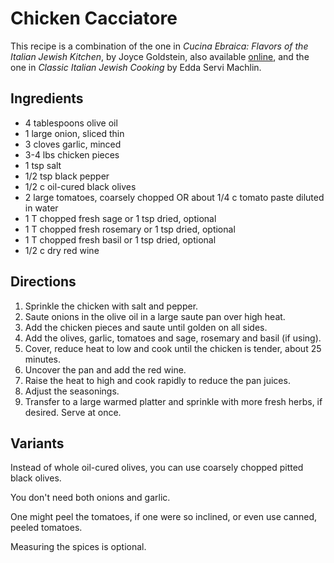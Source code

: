 # Chicken Cacciatore

This recipe is a combination of the one in _Cucina Ebraica: Flavors of the Italian Jewish Kitchen_, by Joyce Goldstein, also available [online](http://web.archive.org/web/20150927025710/http://www.cyber-kitchen.com/rfcj/ITALIAN/Poultry_Chicken_Ezekiels_-_meat.html), and the one in _Classic Italian Jewish Cooking_ by Edda Servi Machlin.

## Ingredients

* 4 tablespoons olive oil
* 1 large onion, sliced thin
* 3 cloves garlic, minced
* 3-4 lbs chicken pieces
* 1 tsp salt
* 1/2 tsp black pepper
* 1/2 c oil-cured black olives 
* 2 large tomatoes, coarsely chopped OR about 1/4 c tomato paste diluted in water
* 1 T chopped fresh sage or 1 tsp dried, optional 
* 1 T chopped fresh rosemary or 1 tsp dried, optional
* 1 T chopped fresh basil or 1 tsp dried, optional
* 1/2 c dry red wine

## Directions

1. Sprinkle the chicken with salt and pepper.
2. Saute onions in the olive oil in a large saute pan over high heat.
3. Add the chicken pieces and saute until golden on all sides.
4. Add the olives, garlic, tomatoes and sage, rosemary and basil (if using).
5. Cover, reduce heat to low and cook until the chicken is tender, about 25 minutes.
6. Uncover the pan and add the red wine.
7. Raise the heat to high and cook rapidly to reduce the pan juices.
8. Adjust the seasonings.
9. Transfer to a large warmed platter and sprinkle with more fresh herbs, if desired. Serve at once.

## Variants

Instead of whole oil-cured olives, you can use coarsely chopped pitted black olives.

You don't need both onions and garlic.

One might peel the tomatoes, if one were so inclined, or even use canned, peeled tomatoes.

Measuring the spices is optional.

